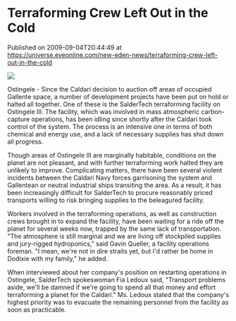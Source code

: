 # Terraforming Crew Left Out in the Cold
Published on 2009-09-04T20:44:49 at https://universe.eveonline.com/new-eden-news/terraforming-crew-left-out-in-the-cold

![](http://www.eve-mercury.net/images/mercurybanner.png)  
  
Ostingele - Since the Caldari decision to auction off areas of occupied Gallente space, a number of development projects have been put on hold or halted all together. One of these is the SalderTech terraforming facility on Ostingele III. The facility, which was involved in mass atmospheric carbon-capture operations, has been idling since shortly after the Caldari took control of the system. The process is an intensive one in terms of both chemical and energy use, and a lack of necessary supplies has shut down all progress.

Though areas of Ostingele III are marginally habitable, conditions on the planet are not pleasant, and with further terraforming work halted they are unlikely to improve. Complicating matters, there have been several violent incidents between the Caldari Navy forces garrisoning the system and Gallentean or neutral industrial ships transiting the area. As a result, it has been increasingly difficult for SalderTech to procure reasonably priced transports willing to risk bringing supplies to the beleagured facility.

Workers involved in the terraforming operations, as well as construction crews brought in to expand the facility, have been waiting for a ride off the planet for several weeks now, trapped by the same lack of transportation. "The atmosphere is still marginal and we are living off stockpiled supplies and jury-rigged hydroponics," said Gavin Queller, a facility operations foreman. "I mean, we're not in dire straits yet, but I'd rather be home in Dodixie with my family," he added.

When interviewed about her company's position on restarting operations in Ostingele, SalderTech spokeswoman Fia Ledoux said, "Transport problems aside, we'll be damned if we're going to spend all that money and effort terraforming a planet for the Caldari." Ms. Ledoux stated that the company's highest priority was to evacuate the remaining personnel from the facility as soon as practicable.
